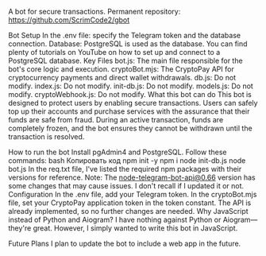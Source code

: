 A bot for secure transactions. Permanent repository: https://github.com/ScrimCode2/gbot

Bot Setup
In the .env file: specify the Telegram token and the database connection.
Database: PostgreSQL is used as the database. You can find plenty of tutorials on YouTube on how to set up and connect to a PostgreSQL database.
Key Files
bot.js: The main file responsible for the bot's core logic and execution.
cryptoBot.mjs: The CryptoPay API for cryptocurrency payments and direct wallet withdrawals.
db.js: Do not modify.
index.js: Do not modify.
init-db.js: Do not modify.
models.js: Do not modify.
cryptoWebhook.js: Do not modify.
What this bot can do
This bot is designed to protect users by enabling secure transactions. Users can safely top up their accounts and purchase services with the assurance that their funds are safe from fraud. During an active transaction, funds are completely frozen, and the bot ensures they cannot be withdrawn until the transaction is resolved.

How to run the bot
Install pgAdmin4 and PostgreSQL.
Follow these commands:
bash
Копировать код
npm init -y
npm i
node init-db.js
node bot.js
In the req.txt file, I've listed the required npm packages with their versions for reference.
Note: The node-telegram-bot-api@0.66 version has some changes that may cause issues. I don't recall if I updated it or not.
Configuration
In the .env file, add your Telegram token.
In the cryptoBot.mjs file, set your CryptoPay application token in the token constant. The API is already implemented, so no further changes are needed.
Why JavaScript instead of Python and Aiogram?
I have nothing against Python or Aiogram—they're great. However, I simply wanted to write this bot in JavaScript.

Future Plans
I plan to update the bot to include a web app in the future.

